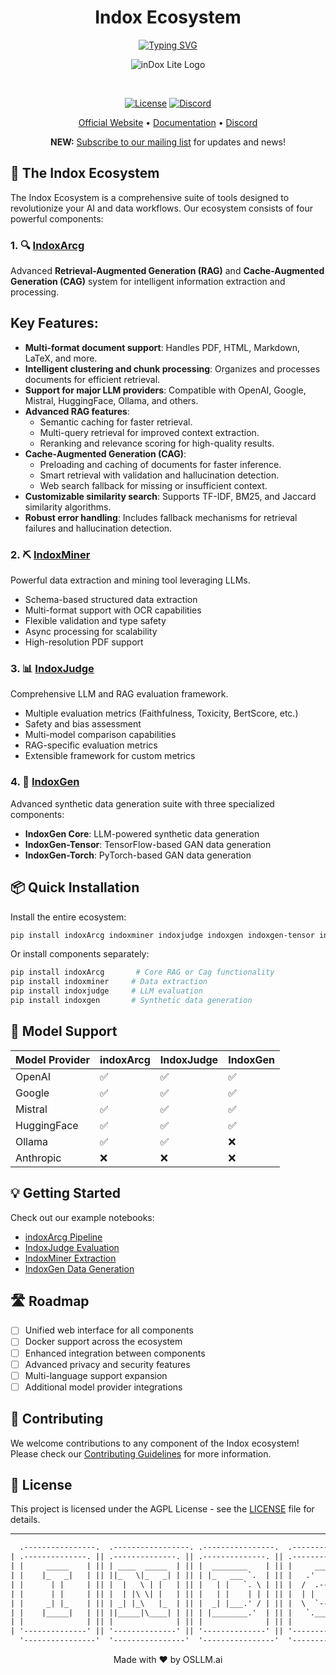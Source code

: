<div align="center">
  <h1>Indox Ecosystem</h1>
  <a href="https://github.com/osllmai/indoxArcg">
    <img src="https://readme-typing-svg.demolab.com?font=Georgia&size=16&duration=3000&pause=500&multiline=true&width=700&height=100&lines=Indox+Ecosystem;Advanced+Search+%7C+Data+Mining+%7C+LLM+Evaluation+%7C+Synthetic+Data;Copyright+©️+OSLLAM.ai" alt="Typing SVG"/>
  </a>
</div>

<div align="center">

<p align="center">
  <img src="https://github.com/osllmai/inDox/blob/master/docs/indoxArcg/assets/lite-logo%201.png" alt="inDox Lite Logo">
</p>
</br>

[![License](https://img.shields.io/github/license/osllmai/inDox)](https://github.com/osllmai/inDox/blob/master/LICENSE)
[![Discord](https://img.shields.io/discord/1223867382460579961?label=Discord&logo=Discord&style=social)](https://discord.com/invite/ossllmai)

<!-- [![GitHub stars](https://img.shields.io/github/stars/osllmai/indoxArcg?style=social)](https://github.com/osllmai/inDox) -->

[Official Website](https://osllm.ai) • [Documentation](https://docs.osllm.ai/index.html) • [Discord](https://discord.gg/xGz5tQYaeq)

**NEW:** [Subscribe to our mailing list](https://docs.google.com/forms/d/1CQXJvxLUqLBSXnjqQmRpOyZqD6nrKubLz2WTcIJ37fU/prefill) for updates and news!

</div>

## 🌟 The Indox Ecosystem

The Indox Ecosystem is a comprehensive suite of tools designed to revolutionize your AI and data workflows. Our ecosystem consists of four powerful components:

### 1. 🔍 [IndoxArcg](https://github.com/osllmai/indoxArcg)

Advanced **Retrieval-Augmented Generation (RAG)** and **Cache-Augmented Generation (CAG)** system for intelligent information extraction and processing.

## Key Features:

- **Multi-format document support**: Handles PDF, HTML, Markdown, LaTeX, and more.
- **Intelligent clustering and chunk processing**: Organizes and processes documents for efficient retrieval.
- **Support for major LLM providers**: Compatible with OpenAI, Google, Mistral, HuggingFace, Ollama, and others.
- **Advanced RAG features**:
  - Semantic caching for faster retrieval.
  - Multi-query retrieval for improved context extraction.
  - Reranking and relevance scoring for high-quality results.
- **Cache-Augmented Generation (CAG)**:
  - Preloading and caching of documents for faster inference.
  - Smart retrieval with validation and hallucination detection.
  - Web search fallback for missing or insufficient context.
- **Customizable similarity search**: Supports TF-IDF, BM25, and Jaccard similarity algorithms.
- **Robust error handling**: Includes fallback mechanisms for retrieval failures and hallucination detection.

### 2. ⛏️ [IndoxMiner](https://github.com/osllmai/indoxMiner)

Powerful data extraction and mining tool leveraging LLMs.

- Schema-based structured data extraction
- Multi-format support with OCR capabilities
- Flexible validation and type safety
- Async processing for scalability
- High-resolution PDF support

### 3. 📊 [IndoxJudge](https://github.com/osllmai/indoxJudge)

Comprehensive LLM and RAG evaluation framework.

- Multiple evaluation metrics (Faithfulness, Toxicity, BertScore, etc.)
- Safety and bias assessment
- Multi-model comparison capabilities
- RAG-specific evaluation metrics
- Extensible framework for custom metrics

### 4. 🔄 [IndoxGen](https://github.com/osllmai/indoxGen)

Advanced synthetic data generation suite with three specialized components:

- **IndoxGen Core**: LLM-powered synthetic data generation
- **IndoxGen-Tensor**: TensorFlow-based GAN data generation
- **IndoxGen-Torch**: PyTorch-based GAN data generation

## 📦 Quick Installation

Install the entire ecosystem:

```bash
pip install indoxArcg indoxminer indoxjudge indoxgen indoxgen-tensor indoxgen-torch
```

Or install components separately:

```bash
pip install indoxArcg       # Core RAG or Cag functionality
pip install indoxminer     # Data extraction
pip install indoxjudge     # LLM evaluation
pip install indoxgen       # Synthetic data generation
```

## 🚀 Model Support

| Model Provider | indoxArcg | IndoxJudge | IndoxGen |
| -------------- | --------- | ---------- | -------- |
| OpenAI         | ✅        | ✅         | ✅       |
| Google         | ✅        | ✅         | ✅       |
| Mistral        | ✅        | ✅         | ✅       |
| HuggingFace    | ✅        | ✅         | ✅       |
| Ollama         | ✅        | ✅         | ❌       |
| Anthropic      | ❌        | ❌         | ❌       |

## 💡 Getting Started

Check out our example notebooks:

- [indoxArcg Pipeline](https://colab.research.google.com/github/osllmai/indoxArcg/blob/master/Demo/indox_api_openai.ipynb)
- [IndoxJudge Evaluation](https://colab.research.google.com/github/osllmai/indoxArcg/blob/master/Demo/indoxJudge_evaluation.ipynb)
- [IndoxMiner Extraction](examples/indoxminer_extraction.ipynb)
- [IndoxGen Data Generation](examples/indoxgen_synthetic.ipynb)

## 🛣️ Roadmap

- [ ] Unified web interface for all components
- [ ] Docker support across the ecosystem
- [ ] Enhanced integration between components
- [ ] Advanced privacy and security features
- [ ] Multi-language support expansion
- [ ] Additional model provider integrations

## 🤝 Contributing

We welcome contributions to any component of the Indox ecosystem! Please check our [Contributing Guidelines](CONTRIBUTING.md) for more information.

## 📄 License

This project is licensed under the AGPL License - see the [LICENSE](https://github.com/osllmai/inDox/blob/master/LICENSE) file for details.

<!--
## 🌟 Star History

[![Star History Chart](https://api.star-history.com/svg?repos=osllmai/indoxArcg,osllmai/indoxMiner,osllmai/indoxJudge,osllmai/indoxGen&type=Date)](https://star-history.com/#osllmai/indoxArcg&osllmai/indoxMiner&osllmai/indoxJudge&osllmai/indoxGen) -->

---



```txt
  .----------------.  .-----------------. .----------------.  .----------------.  .----------------.
| .--------------. || .--------------. || .--------------. || .--------------. || .--------------. |
| |     _____    | || | ____  _____  | || |  ________    | || |     ____     | || |  ____  ____  | |
| |    |_   _|   | || ||_   \|_   _| | || | |_   ___ `.  | || |   .'    `.   | || | |_  _||_  _| | |
| |      | |     | || |  |   \ | |   | || |   | |   `. \ | || |  /  .--.  \  | || |   \ \  / /   | |
| |      | |     | || |  | |\ \| |   | || |   | |    | | | || |  | |    | |  | || |    > `' <    | |
| |     _| |_    | || | _| |_\   |_  | || |  _| |___.' / | || |  \  `--'  /  | || |  _/ /'`\ \_  | |
| |    |_____|   | || ||_____|\____| | || | |________.'  | || |   `.____.'   | || | |____||____| | |
| |              | || |              | || |              | || |              | || |              | |
| '--------------' || '--------------' || '--------------' || '--------------' || '--------------' |
  '----------------'  '----------------'  '----------------'  '----------------'  '----------------'
```

<div align="center">
  Made with ❤️ by OSLLM.ai
</div>
